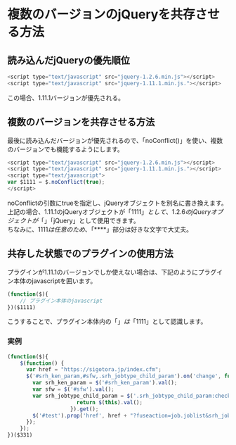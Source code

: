 # 複数のバージョンのjQueryを共存させる方法

## 読み込んだjQueryの優先順位

```Javascript
<script type="text/javascript" src="jquery-1.2.6.min.js"></script>
<script type="text/javascript" src="jquery-1.11.1.min.js."></script>
```

この場合、1.11.1バージョンが優先される。

## 複数のバージョンを共存させる方法
最後に読み込んだバージョンが優先されるので、「noConflict()」を使い、複数のバージョンでも機能するようにします。

```Javascript
<script type="text/javascript" src="jquery-1.2.6.min.js"></script>
<script type="text/javascript" src="jquery-1.11.1.min.js."></script>
<script type="text/javascript">    
var $1111 = $.noConflict(true);
</script>
```

noConflictの引数にtrueを指定し、jQueryオブジェクトを別名に書き換えます。  
上記の場合、1.11.1のjQueryオブジェクトが「$1111」として、1.2.6のjQueryオブジェクトが「$」「jQuery」として使用できます。  
ちなみに、$1111は任意のため、$「****」部分は好きな文字で大丈夫。

## 共存した状態でのプラグインの使用方法
プラグインが1.11.1のバージョンでしか使えない場合は、下記のようにプラグイン本体のjavascriptを囲います。

```Javascript
(function($){
    // プラグイン本体のjavascript
})($1111)
```

こうすることで、プラグイン本体内の「$」は「$1111」として認識します。  

### 実例
```Javascript
(function($){
    $(function() {
      var href = "https://sigotora.jp/index.cfm";
      $('#srh_ken_param,#sfw,.srh_jobtype_child_param').on('change', function() {
        var srh_ken_param = $('#srh_ken_param').val();
        var sfw = $('#sfw').val();
        var srh_jobtype_child_param = $('.srh_jobtype_child_param:checked').map(function() {
                      return $(this).val();
                    }).get();
        $('#test').prop('href', href + "?fuseaction=job.joblist&srh_jobtype_param=5&srh_ken_param=" + srh_ken_param + "&sfw=" + sfw + "&srh_jobtype_child_param=" + srh_jobtype_child_param);
      });
    });
})($331)
```

